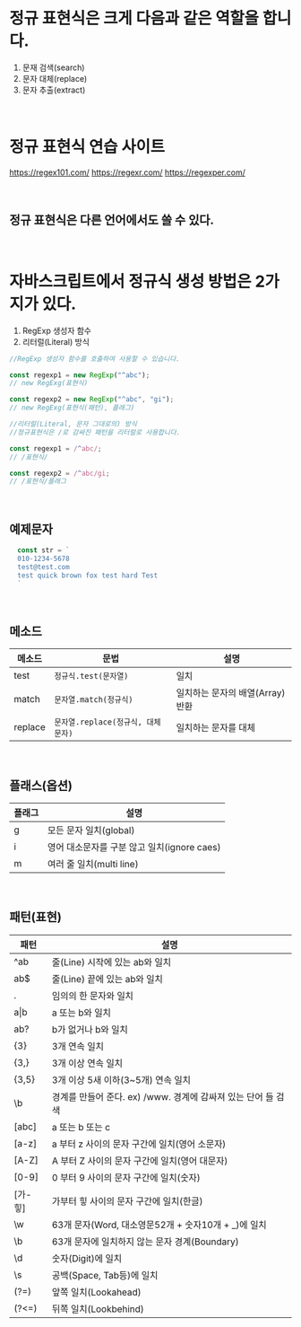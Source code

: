 # 정규 표현식은 크게 다음과 같은 역할을 합니다.

1. 문재 검색(search)
2. 문자 대체(replace)
3. 문자 추출(extract)    

<br/>

# 정규 표현식 연습 사이트
https://regex101.com/
https://regexr.com/
https://regexper.com/

<br/>

## 정규 표현식은 다른 언어에서도 쓸 수 있다.    

<br/>

# 자바스크립트에서 정규식 생성 방법은 2가지가 있다.
1. RegExp 생성자 함수
2. 리터럴(Literal) 방식

```js
//RegExp 생성자 함수를 호출하여 사용할 수 있습니다.

const regexp1 = new RegExp("^abc");
// new RegExg(표현식)

const regexp2 = new RegExp("^abc", "gi");
// new RegExg(표현식(패턴), 플래그)

//리터럴(Literal, 문자 그대로의) 방식
//정규표현식은 /로 감싸진 패턴을 리터럴로 사용합니다.

const regexp1 = /^abc/;
// /표현식/

const regexp2 = /^abc/gi;
// /표현식/플래그
```

<br/>

## 예제문자
```js
  const str = `
  010-1234-5678 
  test@test.com
  test quick brown fox test hard Test
  `
```

<br/>

## 메소드

메소드 | 문법 | 설명
--|--|--
test | `정규식.test(문자열)` | 일치
match | `문자열.match(정규식)` | 일치하는 문자의 배열(Array) 반환
replace | `문자열.replace(정규식, 대체문자)` |  일치하는 문자를 대체      

<br/>

## 플래스(옵션)     


플래그 | 설명
--|--
g | 모든 문자 일치(global)
i | 영어 대소문자를 구분 않고 일치(ignore caes)
m | 여러 줄 일치(multi line)

<br/>

## 패턴(표현)
패턴 | 설명
--|--
^ab | 줄(Line) 시작에 있는 ab와 일치
ab$ | 줄(Line) 끝에 있는 ab와 일치
. | 임의의 한 문자와 일치
a&verbar;b | a 또는 b와 일치
ab? | b가 없거나 b와 일치
{3} | 3개 연속 일치
{3,} | 3개 이상 연속 일치
{3,5} | 3개 이상 5새 이하(3~5개) 연속 일치
\b | 경계를 만들어 준다. ex) /www. 경계에 감싸져 있는 단어 들 검색
[abc] | a 또는 b 또는 c
[a-z] | a 부터 z 사이의 문자 구간에 일치(영어 소문자)
[A-Z] | A 부터 Z 사이의 문자 구간에 일치(영어 대문자)
[0-9] | 0 부터 9 사이의 문자 구간에 일치(숫자)
[가-힣] | 가부터 힣 사이의 문자 구간에 일치(한글)
\w | 63개 문자(Word, 대소영문52개 + 숫자10개 + _)에 일치
\b | 63개 문자에 일치하지 않는 문자 경계(Boundary)
\d | 숫자(Digit)에 일치
\s | 공백(Space, Tab등)에 일치
(?=) | 앞쪽 일치(Lookahead)
(?<=) | 뒤쪽 일치(Lookbehind)
